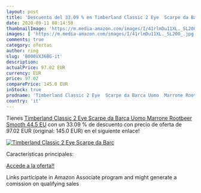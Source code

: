 ```yaml
---
layout: post
title: 'Descuento del 33.09 % en Timberland Classic 2 Eye  Scarpe da Barc'
date: 2020-09-11 08:14:58
thumbnailImage: 'https://m.media-amazon.com/images/I/41rlmDu11XL._SL200_.jpg'
images: [ 'https://m.media-amazon.com/images/I/41rlmDu11XL._SL200_.jpg' ]
comments: true
category: ofertas
author: ring
slug: 'B000VX36BG-it'
description:
actualPrice: 97.02 EUR
currency: EUR
price: 97.02
comparePrice: 145.0 EUR
inStock: true
prodname: 'Timberland Classic 2 Eye  Scarpe da Barca Uomo  Marrone Rootbeer Smooth  44.5 EU'
country: 'it'
---
```


Tienes [Timberland Classic 2 Eye  Scarpe da Barca Uomo  Marrone Rootbeer Smooth  44.5 EU](https://www.amazon.it/dp/B000VX36BG/?tag=tolees00-21) con un 33.09 % de descuento con precio de oferta de 97.02 EUR (original: 145.0 EUR) en el siguiente enlace!

[![Timberland Classic 2 Eye  Scarpe da Barc](https://m.media-amazon.com/images/I/41rlmDu11XL._SL200_.jpg)](https://www.amazon.it/dp/B000VX36BG/?tag=tolees00-21)

Características principales:


[Accede a la oferta!!](https://www.amazon.it/dp/B000VX36BG/?tag=tolees00-21)

Links participate in Amazon Associate program and might generate a comission on qualifying sales


